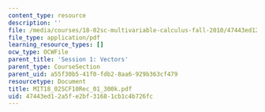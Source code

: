 ```yaml
---
content_type: resource
description: ''
file: /media/courses/18-02sc-multivariable-calculus-fall-2010/47443ed12a5fe2bf31681cb1c4b726fc_MIT18_02SCF10Rec_01_300k.pdf
file_type: application/pdf
learning_resource_types: []
ocw_type: OCWFile
parent_title: 'Session 1: Vectors'
parent_type: CourseSection
parent_uid: a55f30b5-41f0-fdb2-8aa6-929b363cf479
resourcetype: Document
title: MIT18_02SCF10Rec_01_300k.pdf
uid: 47443ed1-2a5f-e2bf-3168-1cb1c4b726fc
---
```

